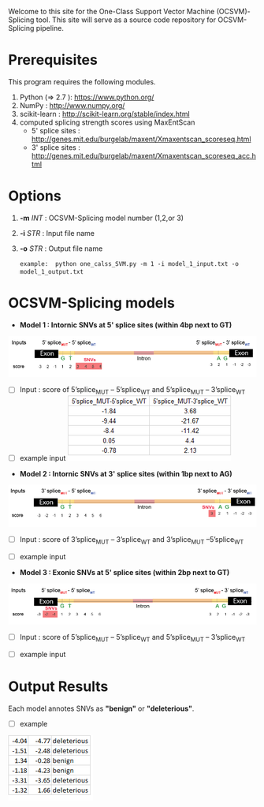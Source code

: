 Welcome to this site for the One-Class Support Vector Machine (OCSVM)-Splicing tool. This site will serve as a source code repository for OCSVM-Splicing pipeline. 

# Prerequisites
This program requires the following modules. 

1. Python (=> 2.7 ): https://www.python.org/
2. NumPy : http://www.numpy.org/
3. scikit-learn : http://scikit-learn.org/stable/index.html
4. computed splicing strength scores using MaxEntScan
   - 5' splice sites : http://genes.mit.edu/burgelab/maxent/Xmaxentscan_scoreseq.html
   - 3' splice sites : http://genes.mit.edu/burgelab/maxent/Xmaxentscan_scoreseq_acc.html

# Options

1. **-m** *INT* : OCSVM-Splicing model number (1,2,or 3) 
2. **-i** *STR* : Input file name 
3. **-o** *STR* : Output file name 

   ```
   example:  python one_calss_SVM.py -m 1 -i model_1_input.txt -o model_1_output.txt
   
   ```

# OCSVM-Splicing models
* **Model 1 : Intornic SNVs at 5' splice sites (within 4bp next to GT)**
 
 ![Image of model 1](https://github.com/kaistomics/splicing/blob/master/model1.png)
 
   - [ ] Input : score of 5’splice<sub>MUT</sub> – 5’splice<sub>WT</sub> and 5’splice<sub>MUT</sub> – 3’splice<sub>WT</sub>
   - [ ] example input
   ![Image of model1_input](https://github.com/kaistomics/splicing/blob/master/model1_example.png)

* **Model 2 : Intornic SNVs at 3' splice sites (within 1bp next to AG)**
 
 ![Image of model 2](https://github.com/kaistomics/splicing/blob/master/model2.png)
   - [ ] Input : score of 3’splice<sub>MUT</sub> – 3’splice<sub>WT</sub> and 3’splice<sub>MUT</sub> –5’splice<sub>WT</sub>
   - [ ] example input
 

* **Model 3 : Exonic SNVs at 5' splice sites (within 2bp next to GT)**
 
 ![Image of model 3](https://github.com/kaistomics/splicing/blob/master/model3.png)
   - [ ] Input : score of 5’splice<sub>MUT</sub> – 5’splice<sub>WT</sub> and 5’splice<sub>MUT</sub> – 3’splice<sub>WT</sub>
   - [ ] example input
 
 
 
# Output Results

Each model annotes SNVs as **"benign"** or **"deleterious"**.
   - [ ] example
   
  ![Image of output](https://github.com/kaistomics/splicing/blob/master/output_example.png) 


